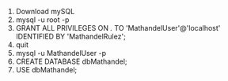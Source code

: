 1. Download mySQL
2. mysql -u root -p
3. GRANT ALL PRIVILEGES ON *.* TO 'MathandelUser'@'localhost' IDENTIFIED BY 'MathandelRulez';
4. quit
5. mysql -u MathandelUser -p
6. CREATE DATABASE dbMathandel;
7. USE dbMathandel;